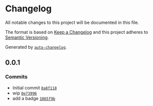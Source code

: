# Changelog

All notable changes to this project will be documented in this file.

The format is based on [Keep a Changelog](https://keepachangelog.com/en/1.0.0/)
and this project adheres to [Semantic Versioning](https://semver.org/spec/v2.0.0.html).

Generated by [`auto-changelog`](https://github.com/CookPete/auto-changelog).

## 0.0.1

### Commits

- Initial commit [`8a8f118`](https://github.com/substrate-system/scroll-lock/commit/8a8f118c6a47d8fa9ffe6ce5521103e525d3b2b1)
- wip [`0e73996`](https://github.com/substrate-system/scroll-lock/commit/0e73996e9c1ba4c7874502a42be0e1c49edccb73)
- add a badge [`1065f9b`](https://github.com/substrate-system/scroll-lock/commit/1065f9b2c0db5787cae4dff712ecebf887ebbc64)
